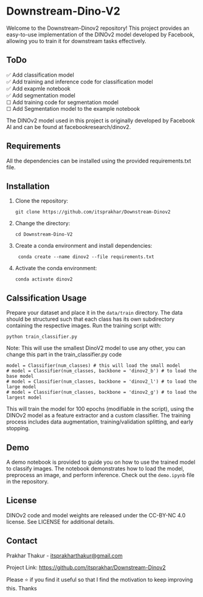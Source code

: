 # Downstream-Dino-V2

Welcome to the Downstream-Dinov2 repository! This project provides an easy-to-use implementation of the DINOv2 model developed by Facebook, allowing you to train it for downstream tasks effectively.

## ToDo
✅ Add classification model <br />
✅ Add training and inference code for classification model <br />
✅ Add exapmle notebook <br />
✅ Add segmentation model <br />
☐ Add training code for segmentation model <br />
☐ Add Segmentation model to the example notebook <br />

The DINOv2 model used in this project is originally developed by Facebook AI and can be found at facebookresearch/dinov2.

## Requirements

All the dependencies can be installed using the provided requirements.txt file.

## Installation

1. Clone the repository:

   ```
   git clone https://github.com/itsprakhar/Downstream-Dinov2
   ```

2. Change the directory:

   ```
   cd Downstream-Dino-V2
   ```

3. Create a conda environment and install dependencies:

   ```
    conda create --name dinov2 --file requirements.txt
   ```

4. Activate the conda environment:

   ```
   conda activate dinov2
   ```

## Calssification Usage

Prepare your dataset and place it in the `data/train` directory. The data should be structured such that each class has its own subdirectory containing the respective images. Run the training script with:

```
python train_classifier.py
```

Note: This will use the smallest DinoV2 model to use any other, you can change this part in the train_classifier.py code

```
model = Classifier(num_classes) # this will load the small model
# model = Classifier(num_classes, backbone = 'dinov2_b') # to load the base model
# model = Classifier(num_classes, backbone = 'dinov2_l') # to load the large model
# model = Classifier(num_classes, backbone = 'dinov2_g') # to load the largest model
```

This will train the model for 100 epochs (modifiable in the script), using the DINOv2 model as a feature extractor and a custom classifier. The training process includes data augmentation, training/validation splitting, and early stopping.

## Demo

A demo notebook is provided to guide you on how to use the trained model to classify images. The notebook demonstrates how to load the model, preprocess an image, and perform inference. Check out the `demo.ipynb` file in the repository.

## License

DINOv2 code and model weights are released under the CC-BY-NC 4.0 license. See LICENSE for additional details.

## Contact

Prakhar Thakur - itsprakharthakur@gmail.com

Project Link: https://github.com/itsprakhar/Downstream-Dinov2

Please ⭐ if you find it useful so that I find the motivation to keep improving this. Thanks

